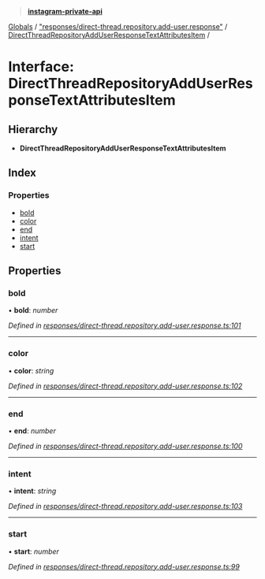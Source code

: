 > **[instagram-private-api](../README.md)**

[Globals](../README.md) / ["responses/direct-thread.repository.add-user.response"](../modules/_responses_direct_thread_repository_add_user_response_.md) / [DirectThreadRepositoryAddUserResponseTextAttributesItem](_responses_direct_thread_repository_add_user_response_.directthreadrepositoryadduserresponsetextattributesitem.md) /

# Interface: DirectThreadRepositoryAddUserResponseTextAttributesItem

## Hierarchy

* **DirectThreadRepositoryAddUserResponseTextAttributesItem**

## Index

### Properties

* [bold](_responses_direct_thread_repository_add_user_response_.directthreadrepositoryadduserresponsetextattributesitem.md#bold)
* [color](_responses_direct_thread_repository_add_user_response_.directthreadrepositoryadduserresponsetextattributesitem.md#color)
* [end](_responses_direct_thread_repository_add_user_response_.directthreadrepositoryadduserresponsetextattributesitem.md#end)
* [intent](_responses_direct_thread_repository_add_user_response_.directthreadrepositoryadduserresponsetextattributesitem.md#intent)
* [start](_responses_direct_thread_repository_add_user_response_.directthreadrepositoryadduserresponsetextattributesitem.md#start)

## Properties

###  bold

• **bold**: *number*

*Defined in [responses/direct-thread.repository.add-user.response.ts:101](https://github.com/dilame/instagram-private-api/blob/e9c516c/src/responses/direct-thread.repository.add-user.response.ts#L101)*

___

###  color

• **color**: *string*

*Defined in [responses/direct-thread.repository.add-user.response.ts:102](https://github.com/dilame/instagram-private-api/blob/e9c516c/src/responses/direct-thread.repository.add-user.response.ts#L102)*

___

###  end

• **end**: *number*

*Defined in [responses/direct-thread.repository.add-user.response.ts:100](https://github.com/dilame/instagram-private-api/blob/e9c516c/src/responses/direct-thread.repository.add-user.response.ts#L100)*

___

###  intent

• **intent**: *string*

*Defined in [responses/direct-thread.repository.add-user.response.ts:103](https://github.com/dilame/instagram-private-api/blob/e9c516c/src/responses/direct-thread.repository.add-user.response.ts#L103)*

___

###  start

• **start**: *number*

*Defined in [responses/direct-thread.repository.add-user.response.ts:99](https://github.com/dilame/instagram-private-api/blob/e9c516c/src/responses/direct-thread.repository.add-user.response.ts#L99)*